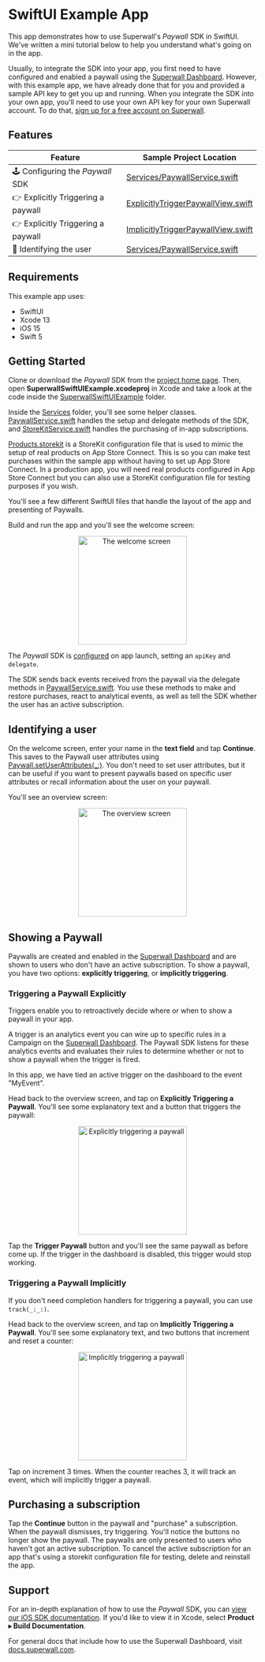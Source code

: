 # SwiftUI Example App

This app demonstrates how to use Superwall's *Paywall* SDK in SwiftUI. We've written a mini tutorial below to help you understand what's going on in the app.

Usually, to integrate the SDK into your app, you first need to have configured and enabled a paywall using the [Superwall Dashboard](https://superwall.com/dashboard). However, with this example app, we have already done that for you and provided a sample API key to get you up and running. When you integrate the SDK into your own app, you'll need to use your own API key for your own Superwall account. To do that, [sign up for a free account on Superwall](https://superwall.com/sign-up).

## Features

Feature | Sample Project Location
--- | ---
🕹 Configuring the *Paywall* SDK | [Services/PaywallService.swift](SuperwallSwiftUIExample/Services/PaywallService.swift#L20)
👉 Explicitly Triggering a paywall | [ExplicitlyTriggerPaywallView.swift](SuperwallSwiftUIExample/ExplicitlyTriggerPaywallView.swift#L36)
👉 Explicitly Triggering a paywall | [ImplicitlyTriggerPaywallView.swift](SuperwallSwiftUIExample/ImplicitlyTriggerPaywallView.swift#L36)
👥 Identifying the user | [Services/PaywallService.swift](SuperwallSwiftUIExample/Services/PaywallService.swift#L31)

## Requirements

This example app uses:

- SwiftUI
- Xcode 13
- iOS 15
- Swift 5

## Getting Started

Clone or download the *Paywall* SDK from the [project home page](https://github.com/superwall-me/paywall-ios). Then, open **SuperwallSwiftUIExample.xcodeproj** in Xcode and take a look at the code inside the [SuperwallSwiftUIExample](SuperwallSwiftUIExample) folder.

Inside the [Services](SuperwallSwiftUIExample/Services) folder, you'll see some helper classes. [PaywallService.swift](SuperwallSwiftUIExample/Services/PaywallService.swift) handles the setup and delegate methods of the SDK, and [StoreKitService.swift](SuperwallSwiftUIExample/Services/StoreKitService.swift) handles the purchasing of in-app subscriptions.

[Products.storekit](SuperwallSwiftUIExample/Products.storekit) is a StoreKit configuration file that is used to mimic the setup of real products on App Store Connect. This is so you can make test purchases within the sample app without having to set up App Store Connect. In a production app, you will need real products configured in App Store Connect but you can also use a StoreKit configuration file for testing purposes if you wish.

You'll see a few different SwiftUI files that handle the layout of the app and presenting of Paywalls.

Build and run the app and you'll see the welcome screen:

<p align="center">
  <img src="https://i.imgur.com/jKkBBNW.png" alt="The welcome screen" width="220px" />
</p>

The *Paywall* SDK is [configured](SuperwallSwiftUIExample/Services/PaywallService.swift#L20) on app launch, setting an `apiKey` and `delegate`.

The SDK sends back events received from the paywall via the delegate methods in [PaywallService.swift](SuperwallSwiftUIExample/Services/PaywallService.swift). You use these methods to make and restore purchases, react to analytical events, as well as tell the SDK whether the user has an active subscription. 

## Identifying a user

On the welcome screen, enter your name in the **text field** and tap **Continue**. This saves to the Paywall user attributes using   [Paywall.setUserAttributes(_:)](SuperwallSwiftUIExample/Services/PaywallService.swift#L31). You don't need to set user attributes, but it can be useful if you want to present paywalls based on specific user attributes or recall information about the user on your paywall.

You'll see an overview screen:

<p align="center">
  <img src="https://i.imgur.com/P3dYPuZ.png" alt="The overview screen" width="220px" />
</p>

## Showing a Paywall

Paywalls are created and enabled in the [Superwall Dashboard](https://superwall.com/dashboard) and are shown to users who don't have an active subscription. To show a paywall, you have two options: **explicitly triggering**, or **implicitly triggering**.

### Triggering a Paywall Explicitly

Triggers enable you to retroactively decide where or when to show a paywall in your app.

A trigger is an analytics event you can wire up to specific rules in a Campaign on the [Superwall Dashboard](https://superwall.com/dashboard). The Paywall SDK listens for these analytics events and evaluates their rules to determine whether or not to show a paywall when the trigger is fired.

In this app, we have tied an active trigger on the dashboard to the event "MyEvent". 

Head back to the overview screen, and tap on **Explicitly Triggering a Paywall**. You'll see some explanatory text and a button that triggers the paywall:

<p align="center">
  <img src="https://user-images.githubusercontent.com/3296904/158836596-10d00960-50b8-4fd0-a36f-dd484a305d22.png" alt="Explicitly triggering a paywall" width="220px" />
</p>


Tap the **Trigger Paywall** button and you'll see the same paywall as before come up. If the trigger in the dashboard is disabled, this trigger would stop working.

### Triggering a Paywall Implicitly

If you don't need completion handlers for triggering a paywall, you can use `track(_:_:)`.

Head back to the overview screen, and tap on **Implicitly Triggering a Paywall**. You'll see some explanatory text, and two buttons that increment and reset a counter:

<p align="center">
  <img src="https://user-images.githubusercontent.com/3296904/158837258-ad374697-ad0b-410d-90fc-638a8514d83f.png" alt="Implicitly triggering a paywall" width="220px" />
</p>

Tap on increment 3 times. When the counter reaches 3, it will track an event, which will implicitly trigger a paywall. 

## Purchasing a subscription

Tap the **Continue** button in the paywall and "purchase" a subscription. When the paywall dismisses, try triggering. You'll notice the buttons no longer show the paywall. The paywalls are only presented to users who haven't got an active subscription. To cancel the active subscription for an app that's using a storekit configuration file for testing, delete and reinstall the app.

## Support

For an in-depth explanation of how to use the *Paywall* SDK, you can [view our iOS SDK documentation](https://sdk.superwall.me/documentation/paywall/). If you'd like to view it in Xcode, select **Product ▸ Build Documentation**.

For general docs that include how to use the Superwall Dashboard, visit [docs.superwall.com](https://docs.superwall.com/docs).
